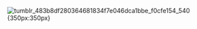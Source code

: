 ![tumblr_483b8df280364681834f7e046dca1bbe_f0cfe154_540](https://github.com/user-attachments/assets/70001b07-1a97-41a2-895a-b0dc820ccaf1){350px:350px}
